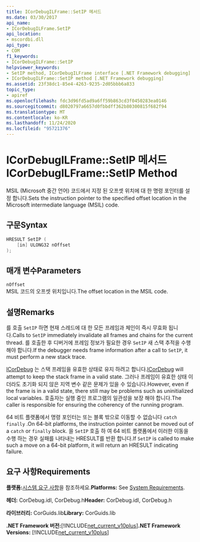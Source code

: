 ```yaml
---
title: ICorDebugILFrame::SetIP 메서드
ms.date: 03/30/2017
api_name:
- ICorDebugILFrame.SetIP
api_location:
- mscordbi.dll
api_type:
- COM
f1_keywords:
- ICorDebugILFrame::SetIP
helpviewer_keywords:
- SetIP method, ICorDebugILFrame interface [.NET Framework debugging]
- ICorDebugILFrame::SetIP method [.NET Framework debugging]
ms.assetid: 23f38dc1-85e4-4263-9235-2d05bbb6a833
topic_type:
- apiref
ms.openlocfilehash: fdc3d96fd5ad9a6ff59b863cd3f0450283ea0146
ms.sourcegitcommit: d8020797a6657d0fbbdff362b80300815f682f94
ms.translationtype: MT
ms.contentlocale: ko-KR
ms.lasthandoff: 11/24/2020
ms.locfileid: "95721376"
---
```

# <a name="icordebugilframesetip-method"></a><span data-ttu-id="8b4b3-102">ICorDebugILFrame::SetIP 메서드</span><span class="sxs-lookup"><span data-stu-id="8b4b3-102">ICorDebugILFrame::SetIP Method</span></span>

<span data-ttu-id="8b4b3-103">MSIL (Microsoft 중간 언어) 코드에서 지정 된 오프셋 위치에 대 한 명령 포인터를 설정 합니다.</span><span class="sxs-lookup"><span data-stu-id="8b4b3-103">Sets the instruction pointer to the specified offset location in the Microsoft intermediate language (MSIL) code.</span></span>  
  
## <a name="syntax"></a><span data-ttu-id="8b4b3-104">구문</span><span class="sxs-lookup"><span data-stu-id="8b4b3-104">Syntax</span></span>  
  
```cpp  
HRESULT SetIP (  
    [in] ULONG32 nOffset  
);  
```  
  
## <a name="parameters"></a><span data-ttu-id="8b4b3-105">매개 변수</span><span class="sxs-lookup"><span data-stu-id="8b4b3-105">Parameters</span></span>  

 `nOffset`  
 <span data-ttu-id="8b4b3-106">MSIL 코드의 오프셋 위치입니다.</span><span class="sxs-lookup"><span data-stu-id="8b4b3-106">The offset location in the MSIL code.</span></span>  
  
## <a name="remarks"></a><span data-ttu-id="8b4b3-107">설명</span><span class="sxs-lookup"><span data-stu-id="8b4b3-107">Remarks</span></span>  

 <span data-ttu-id="8b4b3-108">를 호출 `SetIP` 하면 현재 스레드에 대 한 모든 프레임과 체인이 즉시 무효화 됩니다.</span><span class="sxs-lookup"><span data-stu-id="8b4b3-108">Calls to `SetIP` immediately invalidate all frames and chains for the current thread.</span></span> <span data-ttu-id="8b4b3-109">를 호출한 후 디버거에 프레임 정보가 필요한 경우 `SetIP` 새 스택 추적을 수행 해야 합니다.</span><span class="sxs-lookup"><span data-stu-id="8b4b3-109">If the debugger needs frame information after a call to `SetIP`, it must perform a new stack trace.</span></span>  
  
 <span data-ttu-id="8b4b3-110">[ICorDebug](icordebug-interface.md) 는 스택 프레임을 유효한 상태로 유지 하려고 합니다.</span><span class="sxs-lookup"><span data-stu-id="8b4b3-110">[ICorDebug](icordebug-interface.md) will attempt to keep the stack frame in a valid state.</span></span> <span data-ttu-id="8b4b3-111">그러나 프레임이 유효한 상태 이더라도 초기화 되지 않은 지역 변수 같은 문제가 있을 수 있습니다.</span><span class="sxs-lookup"><span data-stu-id="8b4b3-111">However, even if the frame is in a valid state, there still may be problems such as uninitialized local variables.</span></span> <span data-ttu-id="8b4b3-112">호출자는 실행 중인 프로그램의 일관성을 보장 해야 합니다.</span><span class="sxs-lookup"><span data-stu-id="8b4b3-112">The caller is responsible for ensuring the coherency of the running program.</span></span>  
  
 <span data-ttu-id="8b4b3-113">64 비트 플랫폼에서 명령 포인터는 또는 블록 밖으로 이동할 수 없습니다 `catch` `finally` .</span><span class="sxs-lookup"><span data-stu-id="8b4b3-113">On 64-bit platforms, the instruction pointer cannot be moved out of a `catch` or `finally` block.</span></span> <span data-ttu-id="8b4b3-114">을 `SetIP` 호출 하 여 64 비트 플랫폼에서 이러한 이동을 수행 하는 경우 실패를 나타내는 HRESULT를 반환 합니다.</span><span class="sxs-lookup"><span data-stu-id="8b4b3-114">If `SetIP` is called to make such a move on a 64-bit platform, it will return an HRESULT indicating failure.</span></span>  
  
## <a name="requirements"></a><span data-ttu-id="8b4b3-115">요구 사항</span><span class="sxs-lookup"><span data-stu-id="8b4b3-115">Requirements</span></span>  

 <span data-ttu-id="8b4b3-116">**플랫폼:**[시스템 요구 사항](../../get-started/system-requirements.md)을 참조하세요.</span><span class="sxs-lookup"><span data-stu-id="8b4b3-116">**Platforms:** See [System Requirements](../../get-started/system-requirements.md).</span></span>  
  
 <span data-ttu-id="8b4b3-117">**헤더:** CorDebug.idl, CorDebug.h</span><span class="sxs-lookup"><span data-stu-id="8b4b3-117">**Header:** CorDebug.idl, CorDebug.h</span></span>  
  
 <span data-ttu-id="8b4b3-118">**라이브러리:** CorGuids.lib</span><span class="sxs-lookup"><span data-stu-id="8b4b3-118">**Library:** CorGuids.lib</span></span>  
  
 <span data-ttu-id="8b4b3-119">**.NET Framework 버전:**[!INCLUDE[net_current_v10plus](../../../../includes/net-current-v10plus-md.md)]</span><span class="sxs-lookup"><span data-stu-id="8b4b3-119">**.NET Framework Versions:** [!INCLUDE[net_current_v10plus](../../../../includes/net-current-v10plus-md.md)]</span></span>
